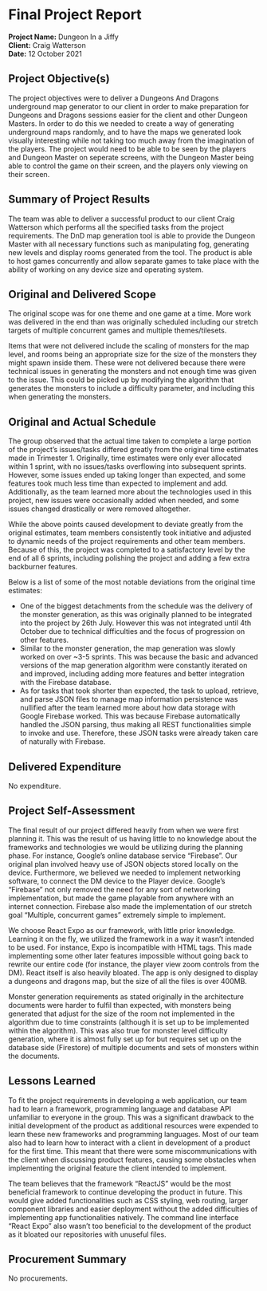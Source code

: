 # Final Project Report

**Project Name:** Dungeon In a Jiffy<br>
**Client:** Craig Watterson<br>
**Date:** 12 October 2021<br>

## Project Objective(s)

The project objectives were to deliver a Dungeons And Dragons underground map generator to our client in order to make preparation for Dungeons and Dragons sessions easier for the client and other Dungeon Masters. In order to do this we needed to create a way of generating underground maps randomly, and to have the maps we generated look visually interesting while not taking too much away from the imagination of the players. The project would need to be able to be seen by the players and Dungeon Master on seperate screens, with the Dungeon Master being able to control the game on their screen, and the players only viewing on their screen.

## Summary of Project Results

The team was able to deliver a successful product to our client Craig Watterson which performs all the specified tasks from the project requirements. The DnD map generation tool is able to provide the Dungeon Master with all necessary functions such as manipulating fog, generating new levels and display rooms generated from the tool. The product is able to host games concurrently and allow separate games to take place with the ability of working on any device size and operating system.

## Original and Delivered Scope

The original scope was for one theme and one game at a time. More work was delivered in the end than was originally scheduled including our stretch targets of multiple concurrent games and multiple themes/tilesets.

Items that were not delivered include the scaling of monsters for the map level, and rooms being an appropriate size for the size of the monsters they might spawn inside them. These were not delivered because there were technical issues in generating the monsters and not enough time was given to the issue. This could be picked up by modifying the algorithm that generates the monsters to include a difficulty parameter, and including this when generating the monsters.

## Original and Actual Schedule

The group observed that the actual time taken to complete a large portion of the project’s issues/tasks differed greatly from the original time estimates made in Trimester 1. Originally, time estimates were only ever allocated within 1 sprint, with no issues/tasks overflowing into subsequent sprints. However, some issues ended up taking longer than expected, and some features took much less time than expected to implement and add. Additionally, as the team learned more about the technologies used in this project, new issues were occasionally added when needed, and some issues changed drastically or were removed altogether. 

While the above points caused development to deviate greatly from the original estimates, team members consistently took initiative and adjusted to dynamic needs of the project requirements and other team members. Because of this, the project was completed to a satisfactory level by the end of all 6 sprints, including polishing the project and adding a few extra backburner features.

Below is a list of some of the most notable deviations from the original time estimates:

- One of the biggest detachments from the schedule was the delivery of the monster generation, as this was originally planned to be integrated into the project by 26th July. However this was not integrated until 4th October due to technical difficulties and the focus of progression on other features.
- Similar to the monster generation, the map generation was slowly worked on over ~3-5 sprints. This was because the basic and advanced versions of the map generation algorithm were constantly iterated on and improved, including adding more features and better integration with the Firebase database.
- As for tasks that took shorter than expected, the task to upload, retrieve, and parse JSON files to manage map information persistence was nullified after the team learned more about how data storage with Google Firebase worked. This was because Firebase automatically handled the JSON parsing, thus making all REST functionalities simple to invoke and use. Therefore, these JSON tasks were already taken care of naturally with Firebase.

## Delivered Expenditure

No expenditure.

## Project Self-Assessment

The final result of our project differed heavily from when we were first planning it. This was the result of us having little to no knowledge about the frameworks and technologies we would be utilizing during the planning phase. For instance, Google’s online database service “Firebase”. Our original plan involved heavy use of JSON objects stored locally on the device. Furthermore, we believed we needed to implement networking software, to connect the DM device to the Player device. Google’s “Firebase” not only removed the need for any sort of networking implementation, but made the game playable from anywhere with an internet connection. Firebase also made the implementation of our stretch goal “Multiple, concurrent games” extremely simple to implement.

We choose React Expo as our framework, with little prior knowledge. Learning it on the fly, we utilized the framework in a way it wasn’t intended to be used. For instance, Expo is incompatible with HTML tags. This made implementing some other later features impossible without going back to rewrite our entire code (for instance, the player view zoom controls from the DM). React itself is also heavily bloated. The app is only designed to display a dungeons and dragons map, but the size of all the files is over 400MB.

Monster generation requirements as stated originally in the architecture documents were harder to fulfil than expected, with monsters being generated that adjust for the size of the room not implemented in the algorithm due to time constraints (although it is set up to be implemented within the algorithm). This was also true for monster level difficulty generation, where it is almost fully set up for but requires set up on the database side (Firestore) of multiple documents and sets of monsters within the documents.

## Lessons Learned

To fit the project requirements in developing a web application, our team had to learn a framework, programming language and database API unfamiliar to everyone in the group. This was a significant drawback to the initial development of the product as additional resources were expended to learn these new frameworks and programming languages. Most of our team also had to learn how to interact with a client in development of a product for the first time. This meant that there were some miscommunications with the client when discussing product features, causing some obstacles when implementing the original feature the client intended to implement.

The team believes that the framework “ReactJS” would be the most beneficial framework to continue developing the product in future. This would give added functionalities such as CSS styling, web routing, larger component libraries and easier deployment without the added difficulties of implementing app functionalities natively. The command line interface “React Expo” also wasn’t too beneficial to the development of the product as it bloated our repositories with unuseful files.

## Procurement Summary

No procurements.
